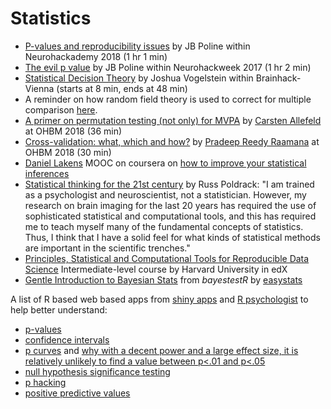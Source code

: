 # Statistics

-   [P-values and reproducibility issues](https://neurohackademy.org/course/p-values-and-reproducibility-issues/) by JB Poline within Neurohackademy 2018 (1 hr 1 min)
-   [The evil p value](https://neurohackademy.org/course/the-evil-p-value/) by JB Poline within Neurohackweek 2017 (1 hr 2 min)
-   [Statistical Decision Theory](https://www.youtube.com/watch?v=OT1i2SKfGPM&index=2&t=0s&list=PLNt4AJV1JZbcCs84XEbN9XdXBXN9U-kyT) by Joshua Vogelstein within Brainhack-Vienna (starts at 8 min, ends at 48 min)
-   A reminder on how random field theory is used to correct for multiple comparison [here](http://imaging.mrc-cbu.cam.ac.uk/imaging/PrinciplesRandomFields).
-   [A primer on permutation testing (not only) for MVPA](https://www.pathlms.com/ohbm/courses/8246/sections/12542/video_presentations/116074) by [Carsten Allefeld](https://twitter.com/c_allefeld) at OHBM 2018 (36 min)
-   [Cross-validation: what, which and how?](https://www.pathlms.com/ohbm/courses/8246/sections/12542/video_presentations/116075) by [Pradeep Reedy Raamana](https://twitter.com/raamana_) at OHBM 2018 (30 min)
-   [Daniel Lakens](https://twitter.com/lakens) MOOC on coursera on [how to improve your statistical inferences](https://www.coursera.org/learn/statistical-inferences)
-   [Statistical thinking for the 21st century](http://statsthinking21.org/) by Russ Poldrack: "I am trained as a psychologist and neuroscientist, not a statistician. However, my research on brain imaging for the last 20 years has required the use of sophisticated statistical and computational tools, and this has required me to teach myself many of the fundamental concepts of statistics. Thus, I think that I have a solid feel for what kinds of statistical methods are important in the scientific trenches."
-   [Principles, Statistical and Computational Tools for Reproducible Data Science](https://www.edx.org/course/principles-statistical-and-computational-tools-for) Intermediate-level course by Harvard University in edX
-   [Gentle Introduction to Bayesian Stats](https://easystats.github.io/bayestestR/articles/bayestestR.html) from *bayestestR* by [easystats](https://github.com/easystats)

A list of R based web based apps from [shiny apps](http://shinyapps.org/) and [R psychologist](http://rpsychologist.com/) to help better understand:

-   [p-values](https://www.shinyapps.org/apps/vs-mpr/)
-   [confidence intervals](http://rpsychologist.com/d3/CI/)
-   [p curves](https://shinyapps.org/apps/p-checker/) and [why with a decent power and a large effect size, it is relatively unlikely to find a value between p<.01 and p<.05](http://rpsychologist.com/d3/pdist/)
-   [null hypothesis significance testing](http://rpsychologist.com/d3/NHST/)
-   [p hacking](https://www.shinyapps.org/apps/p-hacker/)
-   [positive predictive values](http://shinyapps.org/showapp.php?app=https://tellmi.psy.lmu.de/felix/PPV&by=Michael%20Zehetleitner%20and%20Felix%20Sch%C3%B6nbrodt&title=When%20does%20a%20significant%20p-value%20indicate%20a%20true%20effect?&shorttitle=When%20does%20a%20significant%20p-value%20indicate%20a%20true%20effect?)
